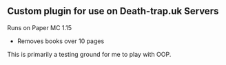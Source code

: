 ## Custom plugin for use on Death-trap.uk Servers
Runs on Paper MC 1.15

- Removes books over 10 pages

This is primarily a testing ground for me to play with OOP.
